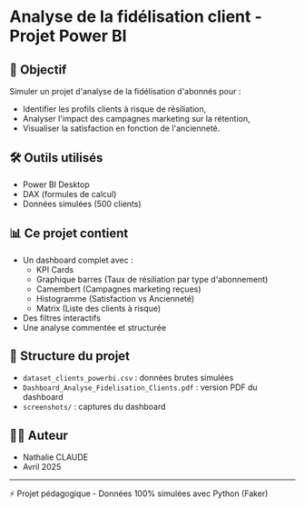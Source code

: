 # Analyse de la fidélisation client - Projet Power BI

## 🎯 Objectif
Simuler un projet d'analyse de la fidélisation d'abonnés pour :
- Identifier les profils clients à risque de résiliation,
- Analyser l'impact des campagnes marketing sur la rétention,
- Visualiser la satisfaction en fonction de l'ancienneté.

## 🛠️ Outils utilisés
- Power BI Desktop
- DAX (formules de calcul)
- Données simulées (500 clients)

## 📊 Ce projet contient
- Un dashboard complet avec :
  - KPI Cards
  - Graphique barres (Taux de résiliation par type d'abonnement)
  - Camembert (Campagnes marketing reçues)
  - Histogramme (Satisfaction vs Ancienneté)
  - Matrix (Liste des clients à risque)
- Des filtres interactifs
- Une analyse commentée et structurée

## 📂 Structure du projet
- `dataset_clients_powerbi.csv` : données brutes simulées
- `Dashboard_Analyse_Fidelisation_Clients.pdf` : version PDF du dashboard
- `screenshots/` : captures du dashboard

## 👩‍💻 Auteur
- Nathalie CLAUDE
- Avril 2025

---

⚡ Projet pédagogique - Données 100% simulées avec Python (Faker)
